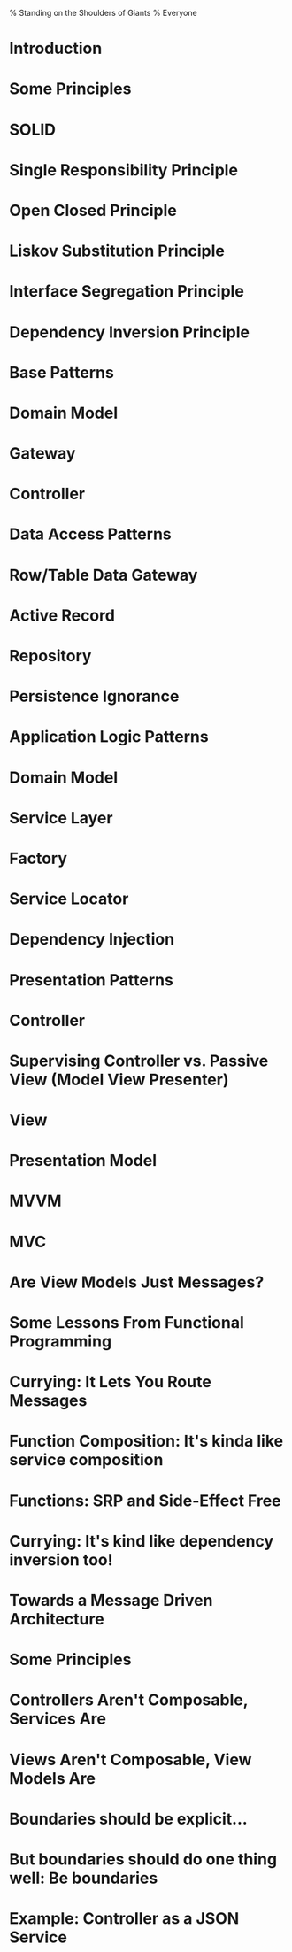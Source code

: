 % Standing on the Shoulders of Giants
% Everyone

# Introduction

# Some Principles

# SOLID

# Single Responsibility Principle

# Open Closed Principle

# Liskov Substitution Principle

# Interface Segregation Principle

# Dependency Inversion Principle

# Base Patterns

# Domain Model

# Gateway

# Controller

# Data Access Patterns

# Row/Table Data Gateway

# Active Record

# Repository

# Persistence Ignorance

# Application Logic Patterns

# Domain Model

# Service Layer

# Factory

# Service Locator

# Dependency Injection

# Presentation Patterns

# Controller

# Supervising Controller vs. Passive View (Model View Presenter)

# View

# Presentation Model

# MVVM

# MVC

# Are View Models Just Messages?

# Some Lessons From Functional Programming

# Currying: It Lets You Route Messages

# Function Composition: It's kinda like service composition

# Functions: SRP and Side-Effect Free

# Currying: It's kind like dependency inversion too!

# Towards a Message Driven Architecture

# Some Principles

# Controllers Aren't Composable, Services Are

# Views Aren't Composable, View Models Are

# Boundaries should be explicit...

# But boundaries should do one thing well: Be boundaries

# Example: Controller as a JSON Service 